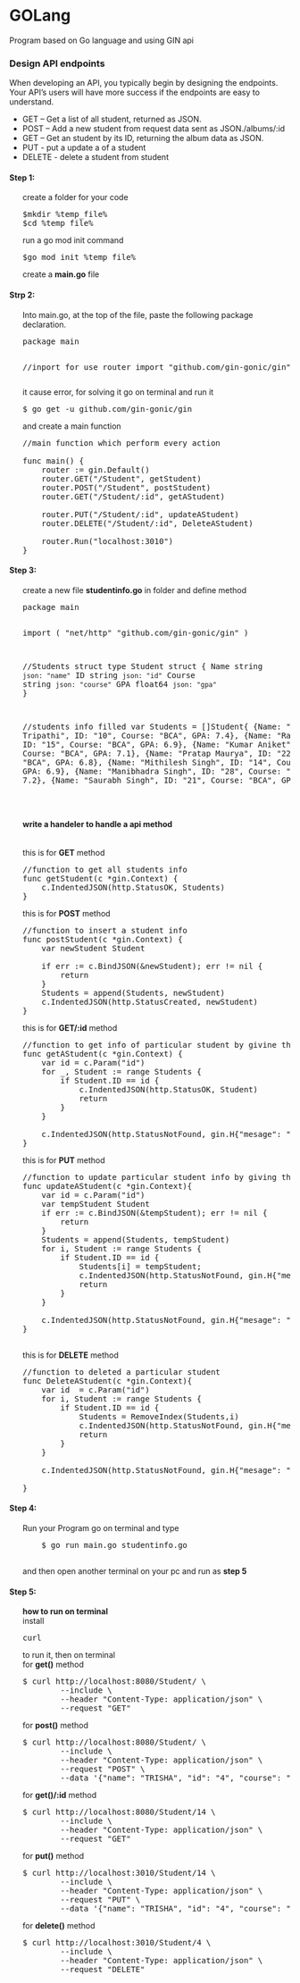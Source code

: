 # GOLang
Program based on Go language and using GIN api
<h3>
Design API endpoints
</h3>
When developing an API, you typically begin by designing the endpoints. Your API’s users will have more success if the endpoints are easy to understand.
<ul>
<li>GET – Get a list of all student, returned as JSON.</li>
<li>POST – Add a new student from request data sent as JSON./albums/:id</li>
<li>GET – Get an student by its ID, returning the album data as JSON.</li>
<li>PUT - put a update a of a student</li>
<li>DELETE - delete a student from student</li>
</ul>

<h4>Step 1:</h4>
<ul>
create a folder for your code
<pre>
$mkdir %temp_file%
$cd %temp_file%
</pre>
run a go mod init command
<pre>
$go mod init %temp_file%
</pre>
create a <b>main.go</b> file 
</ul>

<h4>Strp 2:</h4>
<ul>
Into main.go, at the top of the file, paste the following package declaration.
<pre>
package main

//inport for use router
import "github.com/gin-gonic/gin"
</pre>
it cause error, for solving it go on terminal and run it
<pre>
$ go get -u github.com/gin-gonic/gin
</pre>
and create a main function
<pre>
//main function which perform every action

func main() {
	router := gin.Default()
	router.GET("/Student", getStudent)
	router.POST("/Student", postStudent)
	router.GET("/Student/:id", getAStudent)
	
	router.PUT("/Student/:id", updateAStudent)
	router.DELETE("/Student/:id", DeleteAStudent)

	router.Run("localhost:3010")
}
</pre>
</ul>

<h4>Step 3:</h4>
<ul>
create a new file <b>studentinfo.go</b> in folder and define method
<pre>
package main

import (
	      "net/http"
	      "github.com/gin-gonic/gin"
       )

//Students struct
type Student struct {
	Name   string  `json: "name"`
	ID     string  `json: "id"`
	Course string  `json: "course"`
	GPA    float64 `json: "gpa"`
}

//students info filled
var Students = []Student{
	{Name: "Arjun Tripathi", ID: "10", Course: "BCA", GPA: 7.4},
	{Name: "Rahul Durgapal", ID: "15", Course: "BCA", GPA: 6.9},
	{Name: "Kumar Aniket", ID: "24", Course: "BCA", GPA: 7.1},
	{Name: "Pratap Maurya", ID: "22", Course: "BCA", GPA: 6.8},
	{Name: "Mithilesh Singh", ID: "14", Course: "BBA", GPA: 6.9},
	{Name: "Manibhadra Singh", ID: "28", Course: "BCA", GPA: 7.2},
	{Name: "Saurabh Singh", ID: "21", Course: "BCA", GPA: 7.6},
}
</pre>
<br><br>
<b>write a handeler to handle a api method</b><br><br><br>
this is for <b>GET</b> method
<pre>
//function to get all students info
func getStudent(c *gin.Context) {
	c.IndentedJSON(http.StatusOK, Students)
}
</pre>

this is for <b>POST</b> method
<pre>
//function to insert a student info
func postStudent(c *gin.Context) {
	var newStudent Student

	if err := c.BindJSON(&newStudent); err != nil {
		return
	}
	Students = append(Students, newStudent)
	c.IndentedJSON(http.StatusCreated, newStudent)
}
</pre>

this is for <b>GET/:id</b> method
<pre>
//function to get info of particular student by givine there id
func getAStudent(c *gin.Context) {
	var id = c.Param("id")
	for _, Student := range Students {
		if Student.ID == id {
			c.IndentedJSON(http.StatusOK, Student)
			return
		}
	}

	c.IndentedJSON(http.StatusNotFound, gin.H{"mesage": "Student are not avilable"})
}
</pre>

this is for <b>PUT</b> method
<pre>
//function to update particular student info by giving there id
func updateAStudent(c *gin.Context){
	var id = c.Param("id")
	var tempStudent Student
	if err := c.BindJSON(&tempStudent); err != nil {
		return
	}
	Students = append(Students, tempStudent)
	for i, Student := range Students {
		if Student.ID == id {
			Students[i] = tempStudent;
			c.IndentedJSON(http.StatusNotFound, gin.H{"mesage": "Student info updated"})
			return
		}
	}

	c.IndentedJSON(http.StatusNotFound, gin.H{"mesage": "Student are not avilable"})
}

</pre>

this is for <b>DELETE</b> method
<pre>
//function to deleted a particular student 
func DeleteAStudent(c *gin.Context){
	var id  = c.Param("id")
	for i, Student := range Students {
		if Student.ID == id {
			Students = RemoveIndex(Students,i)
			c.IndentedJSON(http.StatusNotFound, gin.H{"mesage": "Student info Deleted"}) //user define function
			return
		}
	}

	c.IndentedJSON(http.StatusNotFound, gin.H{"mesage": "Student are not avilable"})
	
}
</pre>

</ul>

<h4>Step 4:</h4>
<ul>
Run your Program go on terminal and type
	<pre>
	$ go run main.go studentinfo.go
	</pre>
	and then open another terminal on your pc and run as <b>step 5</b>
</ul>

<h4>Step 5:</h4>
<ul>
<b>how to run on terminal</b>
<br>
install <pre>curl</pre> to run it, then on terminal<br>
for <b>get()</b> method
<pre>
$ curl http://localhost:8080/Student/ \
		--include \
		--header "Content-Type: application/json" \
		--request "GET"
</pre>

for <b>post()</b> method
<pre>
$ curl http://localhost:8080/Student/ \
		--include \
		--header "Content-Type: application/json" \
		--request "POST" \
		--data '{"name": "TRISHA", "id": "4", "course": "BCA", "gpa": 9.5}'
</pre>

for <b>get()/:id</b> method
<pre>
$ curl http://localhost:8080/Student/14 \
		--include \
		--header "Content-Type: application/json" \
		--request "GET"
</pre>

for <b>put()</b> method
<pre>
$ curl http://localhost:3010/Student/14 \
		--include \
		--header "Content-Type: application/json" \
		--request "PUT" \
		--data '{"name": "TRISHA", "id": "4", "course": "BCA", "gpa": 9.5}'
</pre>

for <b>delete()</b> method
<pre>
$ curl http://localhost:3010/Student/4 \
		--include \
		--header "Content-Type: application/json" \
		--request "DELETE"
</pre>

</ul>
